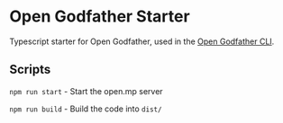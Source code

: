 # Open Godfather Starter

Typescript starter for Open Godfather, used in the [Open Godfather CLI](https://github.com/vladgitx/og-cli).

## Scripts

`npm run start` - Start the open.mp server

`npm run build` - Build the code into `dist/`
